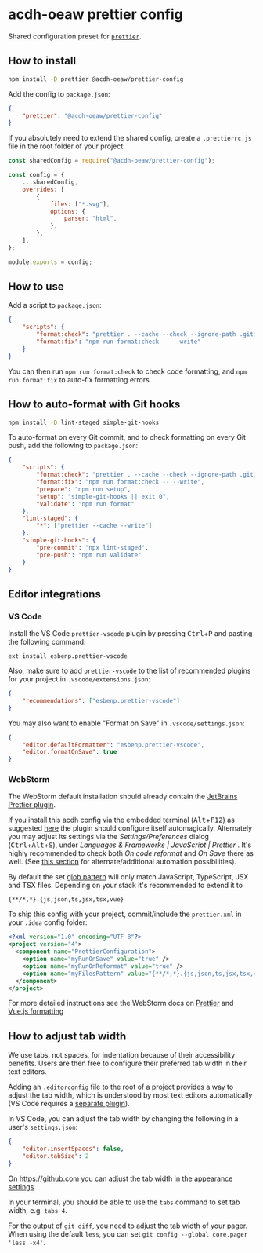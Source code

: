 # acdh-oeaw prettier config

Shared configuration preset for [`prettier`](https://prettier.io/).

## How to install

```bash
npm install -D prettier @acdh-oeaw/prettier-config
```

Add the config to `package.json`:

```json
{
	"prettier": "@acdh-oeaw/prettier-config"
}
```

If you absolutely need to extend the shared config, create a `.prettierrc.js` file in the root
folder of your project:

```js
const sharedConfig = require("@acdh-oeaw/prettier-config");

const config = {
	...sharedConfig,
	overrides: [
		{
			files: ["*.svg"],
			options: {
				parser: "html",
			},
		},
	],
};

module.exports = config;
```

## How to use

Add a script to `package.json`:

```json
{
	"scripts": {
		"format:check": "prettier . --cache --check --ignore-path .gitignore",
		"format:fix": "npm run format:check -- --write"
	}
}
```

You can then run `npm run format:check` to check code formatting, and `npm run format:fix` to
auto-fix formatting errors.

## How to auto-format with Git hooks

```bash
npm install -D lint-staged simple-git-hooks
```

To auto-format on every Git commit, and to check formatting on every Git push, add the following to
`package.json`:

```json
{
	"scripts": {
		"format:check": "prettier . --cache --check --ignore-path .gitignore",
		"format:fix": "npm run format:check -- --write",
		"prepare": "npm run setup",
		"setup": "simple-git-hooks || exit 0",
		"validate": "npm run format"
	},
	"lint-staged": {
		"*": ["prettier --cache --write"]
	},
	"simple-git-hooks": {
		"pre-commit": "npx lint-staged",
		"pre-push": "npm run validate"
	}
}
```

## Editor integrations

### VS Code

Install the VS Code `prettier-vscode` plugin by pressing <kbd>Ctrl</kbd>+<kbd>P</kbd> and pasting
the following command:

```
ext install esbenp.prettier-vscode
```

Also, make sure to add `prettier-vscode` to the list of recommended plugins for your project in
`.vscode/extensions.json`:

```json
{
	"recommendations": ["esbenp.prettier-vscode"]
}
```

You may also want to enable "Format on Save" in `.vscode/settings.json`:

```json
{
	"editor.defaultFormatter": "esbenp.prettier-vscode",
	"editor.formatOnSave": true
}
```

### WebStorm

The WebStorm default installation should already contain the
[JetBrains Prettier plugin](https://plugins.jetbrains.com/plugin/10456-prettier).

If you install this acdh config via the embedded terminal (<kbd>Alt</kbd>+<kbd>F12</kbd>) as
suggested [here](#how-to-install) the plugin should configure itself automagically. Alternately you
may adjust its settings via the _Settings/Preferences_ dialog
(<kbd>Ctrl</kbd>+<kbd>Alt</kbd>+<kbd>S</kbd>), under _Languages & Frameworks | JavaScript |
Prettier_ . It's highly recommended to check both _On code reformat_ and _On Save_ there as well.
(See [this section](#how-to-auto-format-with-git-hooks) for alternate/additional automation
possibilities).

By default the set [glob pattern](https://github.com/isaacs/node-glob#glob-primer) will only match
JavaScript, TypeScript, JSX and TSX files. Depending on your stack it's recommended to extend it to

```glob
{**/*,*}.{js,json,ts,jsx,tsx,vue}
```

To ship this config with your project, commit/include the `prettier.xml` in your `.idea` config
folder:

```xml
<?xml version="1.0" encoding="UTF-8"?>
<project version="4">
  <component name="PrettierConfiguration">
    <option name="myRunOnSave" value="true" />
    <option name="myRunOnReformat" value="true" />
    <option name="myFilesPattern" value="{**/*,*}.{js,json,ts,jsx,tsx,vue,css,scss,sass}" />
  </component>
</project>
```

For more detailed instructions see the WebStorm docs on
[Prettier](https://www.jetbrains.com/help/webstorm/prettier.html) and
[Vue.js formatting](https://www.jetbrains.com/help/webstorm/vue-js.html#ws_vue_formatting)

## How to adjust tab width

We use tabs, not spaces, for indentation because of their accessibility benefits. Users are then
free to configure their preferred tab width in their text editors.

Adding an [`.editorconfig`](https://editorconfig.org/) file to the root of a project provides a way
to adjust the tab width, which is understood by most text editors automatically (VS Code requires a
[separate plugin](https://marketplace.visualstudio.com/items?itemName=EditorConfig.EditorConfig)).

In VS Code, you can adjust the tab width by changing the following in a user's `settings.json`:

```json
{
	"editor.insertSpaces": false,
	"editor.tabSize": 2
}
```

On <https://github.com> you can adjust the tab width in the
[appearance settings](https://github.com/settings/appearance#tab-size-heading).

In your terminal, you should be able to use the `tabs` command to set tab width, e.g. `tabs 4`.

For the output of `git diff`, you need to adjust the tab width of your pager. When using the default
`less`, you can set `git config --global core.pager 'less -x4'`.
